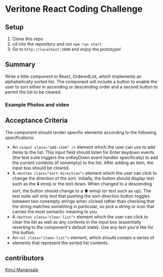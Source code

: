 # Veritone React Coding Challenge

## Setup
1. Clone this repo
2. cd into the repository and run `npm run start`
5. Go to `http://localhost:3000` and enjoy the prototype!

## Summary
Write a little component in React, OrderedList, which implements an alphabetically sorted list.
The component will include a button to enable the user to sort either in ascending or descending order
and a second button to permit the list to be cleared.


### Example Photos and video



## Acceptance Criteria
The component should render specific elements according to the following specifications:
- An `<input class="add-item" />` element which the user can use to add items to the list. This input field should listen for Enter keydown events (the test suite triggers the onKeyDown event handler specifically) to add the current contents (if nonempty) to the list. After adding an item, the input box should be cleared.
- A `<button class="sort-direction">` element which the user can click to change the direction of the sort. Initially, the button should display text such as the ⬇️ emoji or the text down. When changed to a descending sort, the button should change to a ⬆️ emoji (or text such as up). The test suite will only test that pushing the sort-direction button toggles between two nonempty strings when clicked rather than checking that the string matches something in particular, so pick a string or icon that carries the most semantic meaning to you.
- A `<button class="clear-list">` element which the user can click to clear the list as well as any contents in the input box (essentially reverting to the component's default state). Use any text you'd like for this button.
- An `<ul class="items-list">` element, which should contain a series of <li> elements that represent the sorted list contents.


## contributors

[KimJ Manansala](https://github.com/KimjManansala)

